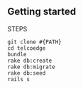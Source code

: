 ## Getting started
STEPS
```
git clone #{PATH}
cd telcoedge
bundle
rake db:create
rake db:migrate
rake db:seed
rails s
```
